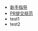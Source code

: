 
<!-- docs/_sidebar.md -->

- [新手指导](/other/novice-guide/README.md)
- [PR提交规范](/other/pr-rule/pr-rule.md)
- test1
- test2
